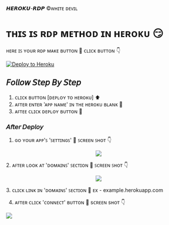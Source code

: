 𝙃𝙀𝙍𝙊𝙆𝙐-𝙍𝘿𝙋
©ᴡʜɪᴛᴇ ᴅᴇᴠɪʟ 
# ᴛʜɪꜱ ɪꜱ ʀᴅᴘ ᴍᴇᴛʜᴏᴅ ɪɴ ʜᴇʀᴏᴋᴜ 😏

ʜᴇʀᴇ ɪꜱ ʏᴏᴜʀ ʀᴅᴘ ᴍᴀᴋᴇ ʙᴜᴛᴛᴏɴ 🤫
ᴄʟɪᴄᴋ ʙᴜᴛᴛᴏɴ 👇
<p><a href="https://dashboard.heroku.com/new?template=https://github.com/OsharaShaveen/HerokuRdp"> <img src="https://www.herokucdn.com/deploy/button.svg" alt="Deploy to Heroku" /></a></p>


## 𝘍𝘰𝘭𝘭𝘰𝘸 𝘚𝘵𝘦𝘱 𝘉𝘺 𝘚𝘵𝘦𝘱

1. ᴄʟɪᴄᴋ ʙᴜᴛᴛᴏɴ [ᴅᴇᴘʟᴏʏ ᴛᴏ ʜᴇʀᴏᴋᴜ] ⬆
2. ᴀꜰᴛᴇʀ ᴇɴᴛᴇʀ 'ᴀᴘᴘ ɴᴀᴍᴇ' ɪɴ ᴛʜᴇ ʜᴇʀᴏᴋᴜ ʙʟᴀɴᴋ 🤫
3. ᴀꜰᴛᴇᴇ ᴄʟɪᴄᴋ ᴅᴇᴘʟᴏʏ ʙᴜᴛᴛᴏɴ 🤫

### 𝘈𝘧𝘵𝘦𝘳 𝘋𝘦𝘱𝘭𝘰𝘺

1. ɢᴏ ʏᴏᴜʀ ᴀᴘᴘ'ꜱ 'ꜱᴇᴛᴛɪɴɢꜱ' 🤫 ꜱᴄʀᴇᴇɴ ꜱʜᴏᴛ 👇
 <p align="center">
  <img src="https://telegra.ph/file/906a3928189ef519970c0.jpg">
</p>
2. ᴀꜰᴛᴇʀ ʟᴏᴏᴋ ᴀᴛ 'ᴅᴏᴍᴀɪɴꜱ' ꜱᴇᴄᴛɪᴏɴ 🤫 ꜱᴄʀᴇᴇɴ ꜱʜᴏᴛ 👇
    <p align="center">
  <img src="https://telegra.ph/file/9099badaf3158ffa975d0.jpg">
</p>
3. ᴄʟɪᴄᴋ ʟɪɴᴋ ɪɴ 'ᴅᴏᴍᴀɪɴꜱ' ꜱᴇᴄᴛɪᴏɴ 🤫
   ᴇx - example.herokuapp.com
  
4. ᴀꜰᴛᴇʀ ᴄʟɪᴄᴋ 'ᴄᴏɴɴᴇᴄᴛ' ʙᴜᴛᴛᴏɴ 🤫 sᴄʀᴇᴇɴ sʜᴏᴛ 👇
     <p align="center">
  <img src="https://telegra.ph/file/5fb361a33af245aaee1a9.png">
</p>
